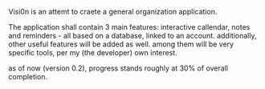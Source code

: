 Visi0n is an attemt to craete a general organization application.

The application shall contain 3 main features: interactive callendar, notes and reminders - all based on a database, linked to an account.
additionally, other useful features will be added as well. among them will be very specific tools, per my (the developer) own interest.

as of now (version 0.2), progress stands roughly at 30% of overall completion.

